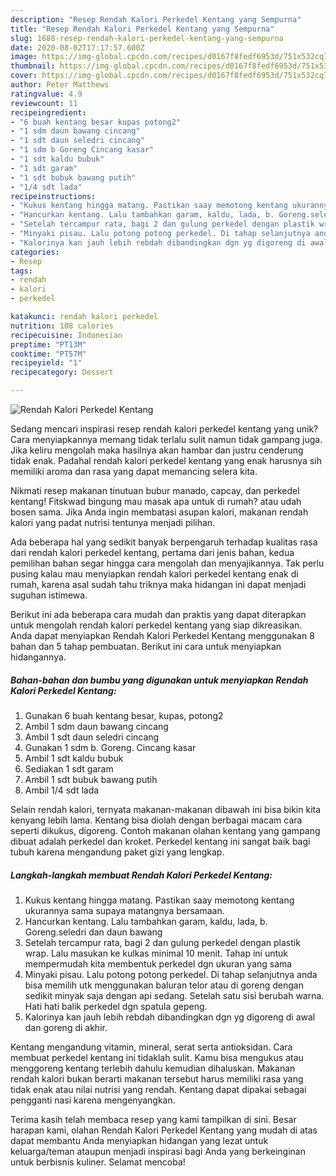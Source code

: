 ```yaml
---
description: "Resep Rendah Kalori Perkedel Kentang yang Sempurna"
title: "Resep Rendah Kalori Perkedel Kentang yang Sempurna"
slug: 1688-resep-rendah-kalori-perkedel-kentang-yang-sempurna
date: 2020-08-02T17:17:57.600Z
image: https://img-global.cpcdn.com/recipes/d0167f8fedf6953d/751x532cq70/rendah-kalori-perkedel-kentang-foto-resep-utama.jpg
thumbnail: https://img-global.cpcdn.com/recipes/d0167f8fedf6953d/751x532cq70/rendah-kalori-perkedel-kentang-foto-resep-utama.jpg
cover: https://img-global.cpcdn.com/recipes/d0167f8fedf6953d/751x532cq70/rendah-kalori-perkedel-kentang-foto-resep-utama.jpg
author: Peter Matthews
ratingvalue: 4.9
reviewcount: 11
recipeingredient:
- "6 buah kentang besar kupas potong2"
- "1 sdm daun bawang cincang"
- "1 sdt daun seledri cincang"
- "1 sdm b Goreng Cincang kasar"
- "1 sdt kaldu bubuk"
- "1 sdt garam"
- "1 sdt bubuk bawang putih"
- "1/4 sdt lada"
recipeinstructions:
- "Kukus kentang hingga matang. Pastikan saay memotong kentang ukurannya sama supaya matangnya bersamaan."
- "Hancurkan kentang. Lalu tambahkan garam, kaldu, lada, b. Goreng.seledri dan daun bawang"
- "Setelah tercampur rata, bagi 2 dan gulung perkedel dengan plastik wrap. Lalu masukan ke kulkas minimal 10 menit. Tahap ini untuk mempermudah kita membentuk perkedel dgn ukuran yang sama"
- "Minyaki pisau. Lalu potong potong perkedel. Di tahap selanjutnya anda bisa memilih utk menggunakan baluran telor atau di goreng dengan sedikit minyak saja dengan api sedang. Setelah satu sisi berubah warna. Hati hati balik perkedel dgn spatula gepeng."
- "Kalorinya kan jauh lebih rebdah dibandingkan dgn yg digoreng di awal dan goreng di akhir."
categories:
- Resep
tags:
- rendah
- kalori
- perkedel

katakunci: rendah kalori perkedel 
nutrition: 108 calories
recipecuisine: Indonesian
preptime: "PT13M"
cooktime: "PT57M"
recipeyield: "1"
recipecategory: Dessert

---
```



![Rendah Kalori Perkedel Kentang](https://img-global.cpcdn.com/recipes/d0167f8fedf6953d/751x532cq70/rendah-kalori-perkedel-kentang-foto-resep-utama.jpg)

Sedang mencari inspirasi resep rendah kalori perkedel kentang yang unik? Cara menyiapkannya memang tidak terlalu sulit namun tidak gampang juga. Jika keliru mengolah maka hasilnya akan hambar dan justru cenderung tidak enak. Padahal rendah kalori perkedel kentang yang enak harusnya sih memiliki aroma dan rasa yang dapat memancing selera kita.

Nikmati resep makanan tinutuan bubur manado, capcay, dan perkedel kentang! Fitskwad bingung mau masak apa untuk di rumah? atau udah bosen sama. Jika Anda ingin membatasi asupan kalori, makanan rendah kalori yang padat nutrisi tentunya menjadi pilihan.

Ada beberapa hal yang sedikit banyak berpengaruh terhadap kualitas rasa dari rendah kalori perkedel kentang, pertama dari jenis bahan, kedua pemilihan bahan segar hingga cara mengolah dan menyajikannya. Tak perlu pusing kalau mau menyiapkan rendah kalori perkedel kentang enak di rumah, karena asal sudah tahu triknya maka hidangan ini dapat menjadi suguhan istimewa.


Berikut ini ada beberapa cara mudah dan praktis yang dapat diterapkan untuk mengolah rendah kalori perkedel kentang yang siap dikreasikan. Anda dapat menyiapkan Rendah Kalori Perkedel Kentang menggunakan 8 bahan dan 5 tahap pembuatan. Berikut ini cara untuk menyiapkan hidangannya.

<!--inarticleads1-->

##### Bahan-bahan dan bumbu yang digunakan untuk menyiapkan Rendah Kalori Perkedel Kentang:

1. Gunakan 6 buah kentang besar, kupas, potong2
1. Ambil 1 sdm daun bawang cincang
1. Ambil 1 sdt daun seledri cincang
1. Gunakan 1 sdm b. Goreng. Cincang kasar
1. Ambil 1 sdt kaldu bubuk
1. Sediakan 1 sdt garam
1. Ambil 1 sdt bubuk bawang putih
1. Ambil 1/4 sdt lada


Selain rendah kalori, ternyata makanan-makanan dibawah ini bisa bikin kita kenyang lebih lama. Kentang bisa diolah dengan berbagai macam cara seperti dikukus, digoreng. Contoh makanan olahan kentang yang gampang dibuat adalah perkedel dan kroket. Perkedel kentang ini sangat baik bagi tubuh karena mengandung paket gizi yang lengkap. 

<!--inarticleads2-->

##### Langkah-langkah membuat Rendah Kalori Perkedel Kentang:

1. Kukus kentang hingga matang. Pastikan saay memotong kentang ukurannya sama supaya matangnya bersamaan.
1. Hancurkan kentang. Lalu tambahkan garam, kaldu, lada, b. Goreng.seledri dan daun bawang
1. Setelah tercampur rata, bagi 2 dan gulung perkedel dengan plastik wrap. Lalu masukan ke kulkas minimal 10 menit. Tahap ini untuk mempermudah kita membentuk perkedel dgn ukuran yang sama
1. Minyaki pisau. Lalu potong potong perkedel. Di tahap selanjutnya anda bisa memilih utk menggunakan baluran telor atau di goreng dengan sedikit minyak saja dengan api sedang. Setelah satu sisi berubah warna. Hati hati balik perkedel dgn spatula gepeng.
1. Kalorinya kan jauh lebih rebdah dibandingkan dgn yg digoreng di awal dan goreng di akhir.


Kentang mengandung vitamin, mineral, serat serta antioksidan. Cara membuat perkedel kentang ini tidaklah sulit. Kamu bisa mengukus atau menggoreng kentang terlebih dahulu kemudian dihaluskan. Makanan rendah kalori bukan berarti makanan tersebut harus memiliki rasa yang tidak enak atau nilai nutrisi yang rendah. Kentang dapat dipakai sebagai pengganti nasi karena mengenyangkan. 

Terima kasih telah membaca resep yang kami tampilkan di sini. Besar harapan kami, olahan Rendah Kalori Perkedel Kentang yang mudah di atas dapat membantu Anda menyiapkan hidangan yang lezat untuk keluarga/teman ataupun menjadi inspirasi bagi Anda yang berkeinginan untuk berbisnis kuliner. Selamat mencoba!
